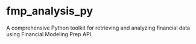 # fmp_analysis_py
A comprehensive Python toolkit for retrieving and analyzing financial data using Financial Modeling Prep API.
